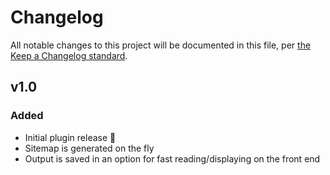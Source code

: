 # Changelog

All notable changes to this project will be documented in this file, per [the Keep a Changelog standard](http://keepachangelog.com/).

## v1.0
### Added
- Initial plugin release 🎉
- Sitemap is generated on the fly
- Output is saved in an option for fast reading/displaying on the front end
